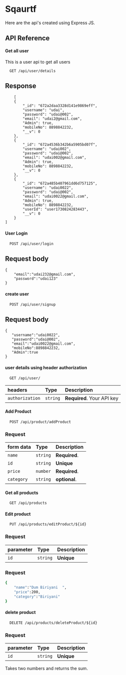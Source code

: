 
# Sqaurtf

Here are the api's created using Express JS.

## API Reference

#### Get all user
This is a user api to get all users
```http
  GET /api/user/details
```
## Response

```response
    [
    {
        "_id": "672a2daa3328d141e9869eff",
        "username": "udai",
        "password": "udai@002",
        "email": "udai2@gmail.com",
        "Admin": true,
        "mobileNo": 8898842232,
        "__v": 0
    },
    {
        "_id": "672a4536b342b6a5905bd07f",
        "username": "udai002",
        "password": "udai@002",
        "email": "udai002@gmail.com",
        "Admin": true,
        "mobileNo": 8898842232,
        "__v": 0
    },
    {
        "_id": "672a485b407961dd6d757125",
        "username": "udai0022",
        "password": "udai@002",
        "email": "udai0022@gmail.com",
        "Admin": true,
        "mobileNo": 8898842232,
        "userId": "user1730824283443",
        "__v": 0
    }
]

```

#### User Login

```http
  POST /api/user/login
```

## Request body
```request
{
    "email":"udai232@gmail.com",
    "password":"udai123"
}
```
#### create user

```http
  POST /api/user/signup
```
## Request body
```request
{
   "username":"udai0022",
   "password":"udai@002",
   "email":"udai0022@gmail.com",
   "mobileNo":8898842232,
   "Admin":true
}
```


#### user details using header authorization

```http
  GET /api/user/
```
| headers | Type     | Description                |
| :-------- | :------- | :------------------------- |
| `authorization` | `string` | **Required**. Your API key |

#### Add Product 

```http
  POST /api/product/addProduct
```
### Request 

| form data | Type     | Description                |
| :-------- | :------- | :------------------------- |
| `name` | `string` | **Required**. |
| `id` | `string` | **Unique** |
| `price` | `number` | **Required**. |
| `category` | `string` | **optional**. |


#### Get all products

```http
  GET /api/products
```

#### Edit product

```http
  PUT /api/products/editProduct/${id}
```

### Request 
| parameter | Type     | Description                |
| :-------- | :------- | :------------------------- |
| `id` | `string` | **Unique** |


### Request 
```bash
{
    "name":"Dum Biriyani  ",
    "price":200,
    "category":"Biriyani"
}
```
#### delete product 

```http
  DELETE /api/products/deleteProduct/${id}
```
### Request 

| parameter | Type     | Description                |
| :-------- | :------- | :------------------------- |
| `id` | `string` | **Unique** |

Takes two numbers and returns the sum.

